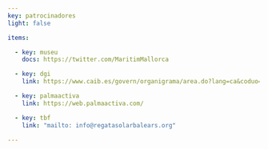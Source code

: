 ```yaml
---
key: patrocinadores
light: false

items:

  - key: museu
    docs: https://twitter.com/MaritimMallorca

  - key: dgi
    link: https://www.caib.es/govern/organigrama/area.do?lang=ca&coduo=2390343

  - key: palmaactiva
    link: https://web.palmaactiva.com/

  - key: tbf
    link: "mailto: info@regatasolarbalears.org"

---
```

